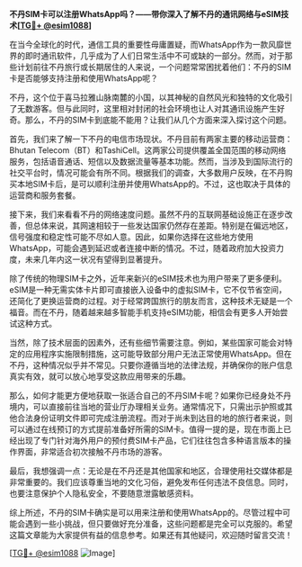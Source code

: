 **不丹SIM卡可以注册WhatsApp吗？——带你深入了解不丹的通讯网络与eSIM技术[[TG💪+ @esim1088](https://t.me/s/esim1088)]**

在当今全球化的时代，通信工具的重要性毋庸置疑，而WhatsApp作为一款风靡世界的即时通讯软件，几乎成为了人们日常生活中不可或缺的一部分。然而，对于那些计划前往不丹旅行或长期居住的人来说，一个问题常常困扰着他们：不丹的SIM卡是否能够支持注册和使用WhatsApp呢？

不丹，这个位于喜马拉雅山脉南麓的小国，以其神秘的自然风光和独特的文化吸引了无数游客。但与此同时，这里相对封闭的社会环境也让人对其通讯设施产生好奇。那么，不丹的SIM卡到底能不能用？让我们从几个方面来深入探讨这个问题。

首先，我们来了解一下不丹的电信市场现状。不丹目前有两家主要的移动运营商：Bhutan Telecom（BT）和TashiCell。这两家公司提供覆盖全国范围的移动网络服务，包括语音通话、短信以及数据流量等基本功能。然而，当涉及到国际流行的社交平台时，情况可能会有所不同。根据我们的调查，大多数用户反映，在不丹购买本地SIM卡后，是可以顺利注册并使用WhatsApp的。不过，这也取决于具体的运营商和服务套餐。

接下来，我们来看看不丹的网络速度问题。虽然不丹的互联网基础设施正在逐步改善，但总体来说，其网速相较于一些发达国家仍然存在差距。特别是在偏远地区，信号强度和稳定性可能不尽如人意。因此，如果你选择在这些地方使用WhatsApp，可能会遇到延迟或者连接中断的情况。不过，随着政府加大投资力度，未来几年内这一状况有望得到显著提升。

除了传统的物理SIM卡之外，近年来新兴的eSIM技术也为用户带来了更多便利。eSIM是一种无需实体卡片即可直接嵌入设备中的虚拟SIM卡，它不仅节省空间，还简化了更换运营商的过程。对于经常跨国旅行的朋友而言，这种技术无疑是一个福音。而在不丹，随着越来越多智能手机支持eSIM功能，相信会有更多人开始尝试这种方式。

当然，除了技术层面的因素外，还有些细节需要注意。例如，某些国家可能会对特定的应用程序实施限制措施，这可能导致部分用户无法正常使用WhatsApp。但在不丹，这种情况似乎并不常见。只要你遵循当地的法律法规，并确保你的账户信息真实有效，就可以放心地享受这款应用带来的乐趣。

那么，如何才能更方便地获取一张适合自己的不丹SIM卡呢？如果你已经身处不丹境内，可以直接前往当地的营业厅办理相关业务。通常情况下，只需出示护照或其他合法身份证明文件即可完成注册流程。而对于尚未到达目的地的旅行者来说，则可以通过在线预订的方式提前准备好所需的SIM卡。值得一提的是，现在市面上已经出现了专门针对海外用户的预付费SIM卡产品，它们往往包含多种语言版本的操作界面，非常适合初次接触不丹市场的游客。

最后，我想强调一点：无论是在不丹还是其他国家和地区，合理使用社交媒体都是非常重要的。我们应该尊重当地的文化习俗，避免发布任何违法不良信息。同时，也要注意保护个人隐私安全，不要随意泄露敏感资料。

综上所述，不丹的SIM卡确实是可以用来注册和使用WhatsApp的。尽管过程中可能会遇到一些小挑战，但只要做好充分准备，这些问题都是完全可以克服的。希望这篇文章能为大家提供有益的信息参考。如果还有其他疑问，欢迎随时留言交流！

[[TG💪+ @esim1088](https://t.me/s/esim1088) ![Image](https://i.postimg.cc/4NQfJmqS/Snipaste-2025-05-13-00-14-12.png)]